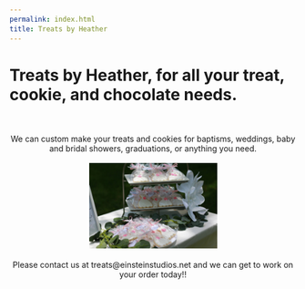 ```yaml
---
permalink: index.html
title: Treats by Heather
---
```


# Treats by Heather, for all your treat, cookie, and chocolate needs.

<center>
<br />
<br />
We can custom make your treats and cookies for baptisms, weddings, baby and bridal showers, graduations, or anything you need.<br /><br />
<img src="/assets/img/cookie_test.jpg" width="225" align="bottom">
<br />
<br />
Please contact us at treats@einsteinstudios.net and we can get to work on your order today!!
<br />
<br />
</center>
